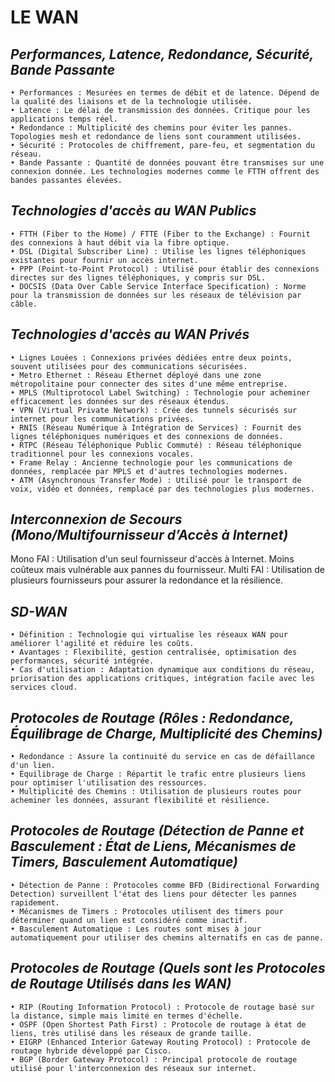 # **LE WAN**

## *Performances, Latence, Redondance, Sécurité, Bande Passante*

````
• Performances : Mesurées en termes de débit et de latence. Dépend de la qualité des liaisons et de la technologie utilisée.
• Latence : Le délai de transmission des données. Critique pour les applications temps réel.
• Redondance : Multiplicité des chemins pour éviter les pannes. Topologies mesh et redondance de liens sont couramment utilisées.
• Sécurité : Protocoles de chiffrement, pare-feu, et segmentation du réseau.
• Bande Passante : Quantité de données pouvant être transmises sur une connexion donnée. Les technologies modernes comme le FTTH offrent des bandes passantes élevées.
````

## *Technologies d'accès au WAN Publics*
````
• FTTH (Fiber to the Home) / FTTE (Fiber to the Exchange) : Fournit des connexions à haut débit via la fibre optique.
• DSL (Digital Subscriber Line) : Utilise les lignes téléphoniques existantes pour fournir un accès internet.
• PPP (Point-to-Point Protocol) : Utilisé pour établir des connexions directes sur des lignes téléphoniques, y compris sur DSL.
• DOCSIS (Data Over Cable Service Interface Specification) : Norme pour la transmission de données sur les réseaux de télévision par câble.
````

## *Technologies d'accès au WAN Privés*
````
• Lignes Louées : Connexions privées dédiées entre deux points, souvent utilisées pour des communications sécurisées.
• Metro Ethernet : Réseau Ethernet déployé dans une zone métropolitaine pour connecter des sites d'une même entreprise.
• MPLS (Multiprotocol Label Switching) : Technologie pour acheminer efficacement les données sur des réseaux étendus.
• VPN (Virtual Private Network) : Crée des tunnels sécurisés sur internet pour les communications privées.
• RNIS (Réseau Numérique à Intégration de Services) : Fournit des lignes téléphoniques numériques et des connexions de données.
• RTPC (Réseau Téléphonique Public Commuté) : Réseau téléphonique traditionnel pour les connexions vocales.
• Frame Relay : Ancienne technologie pour les communications de données, remplacée par MPLS et d'autres technologies modernes.
• ATM (Asynchronous Transfer Mode) : Utilisé pour le transport de voix, vidéo et données, remplacé par des technologies plus modernes.
````
## *Interconnexion de Secours (Mono/Multifournisseur d’Accès à Internet)*

Mono FAI : Utilisation d'un seul fournisseur d'accès à Internet. Moins coûteux mais vulnérable aux pannes du fournisseur.
Multi FAI : Utilisation de plusieurs fournisseurs pour assurer la redondance et la résilience.

## *SD-WAN*
````
• Définition : Technologie qui virtualise les réseaux WAN pour améliorer l'agilité et réduire les coûts.
• Avantages : Flexibilité, gestion centralisée, optimisation des performances, sécurité intégrée.
• Cas d'utilisation : Adaptation dynamique aux conditions du réseau, priorisation des applications critiques, intégration facile avec les services cloud.
````

## *Protocoles de Routage (Rôles : Redondance, Équilibrage de Charge, Multiplicité des Chemins)*
````
• Redondance : Assure la continuité du service en cas de défaillance d'un lien.
• Équilibrage de Charge : Répartit le trafic entre plusieurs liens pour optimiser l'utilisation des ressources.
• Multiplicité des Chemins : Utilisation de plusieurs routes pour acheminer les données, assurant flexibilité et résilience.
````

## *Protocoles de Routage (Détection de Panne et Basculement : État de Liens, Mécanismes de Timers, Basculement Automatique)*
````
• Détection de Panne : Protocoles comme BFD (Bidirectional Forwarding Detection) surveillent l'état des liens pour détecter les pannes rapidement.
• Mécanismes de Timers : Protocoles utilisent des timers pour déterminer quand un lien est considéré comme inactif.
• Basculement Automatique : Les routes sont mises à jour automatiquement pour utiliser des chemins alternatifs en cas de panne.
````

## *Protocoles de Routage (Quels sont les Protocoles de Routage Utilisés dans les WAN)*
````
• RIP (Routing Information Protocol) : Protocole de routage basé sur la distance, simple mais limité en termes d'échelle.
• OSPF (Open Shortest Path First) : Protocole de routage à état de liens, très utilisé dans les réseaux de grande taille.
• EIGRP (Enhanced Interior Gateway Routing Protocol) : Protocole de routage hybride développé par Cisco.
• BGP (Border Gateway Protocol) : Principal protocole de routage utilisé pour l'interconnexion des réseaux sur internet.
````